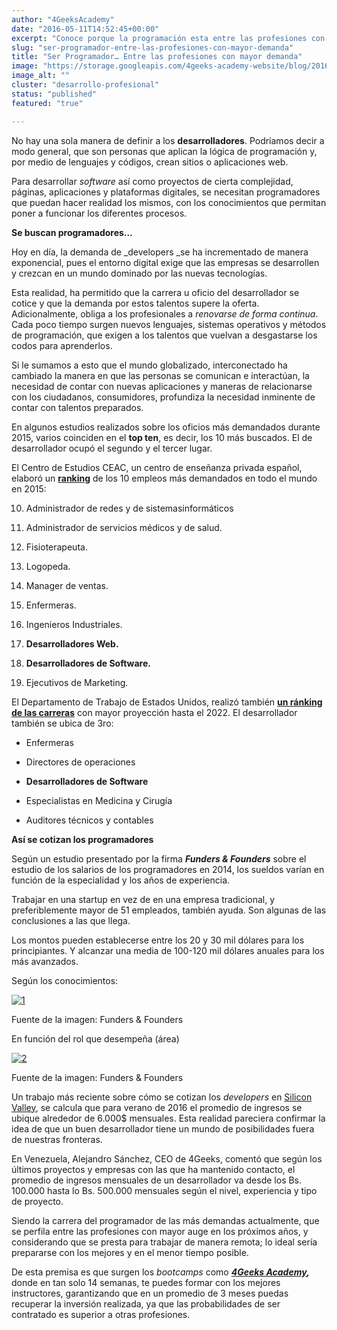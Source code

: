 ```yaml
---
author: "4GeeksAcademy"
date: "2016-05-11T14:52:45+00:00"
excerpt: "Conoce porque la programación esta entre las profesiones con mayor demanda"
slug: "ser-programador-entre-las-profesiones-con-mayor-demanda"
title: "Ser Programador… Entre las profesiones con mayor demanda"
image: "https://storage.googleapis.com/4geeks-academy-website/blog/2016/05/1-1.jpg"
image_alt: ""
cluster: "desarrollo-profesional"
status: "published"
featured: "true"

---
```


No hay una sola manera de definir a los **desarrolladores**. Podríamos decir a modo general, que son personas que aplican la lógica de programación y, por medio de lenguajes y códigos, crean sitios o aplicaciones web.

Para desarrollar _software_ así como proyectos de cierta complejidad, páginas, aplicaciones y plataformas digitales, se necesitan programadores que puedan hacer realidad los mismos, con los conocimientos que permitan poner a funcionar los diferentes procesos.

**Se buscan programadores…**

Hoy en día, la demanda de _developers _se ha incrementado de manera exponencial, pues el entorno digital exige que las empresas se desarrollen y crezcan en un mundo dominado por las nuevas tecnologías.

Esta realidad, ha permitido que la carrera u oficio del desarrollador se cotice y que la demanda por estos talentos supere la oferta. Adicionalmente, obliga a los profesionales a _renovarse de forma continua_. Cada poco tiempo surgen nuevos lenguajes, sistemas operativos y métodos de programación, que exigen a los talentos que vuelvan a desgastarse los codos para aprenderlos.

Si le sumamos a esto que el mundo globalizado, interconectado ha cambiado la manera en que las personas se comunican e interactúan, la necesidad de contar con nuevas aplicaciones y maneras de relacionarse con los ciudadanos, consumidores, profundiza la necesidad inminente de contar con talentos preparados.

En algunos estudios realizados sobre los oficios más demandados durante 2015, varios coinciden en el **top ten**, es decir, los 10 más buscados. El de desarrollador ocupó el segundo y el tercer lugar.

El Centro de Estudios CEAC, un centro de enseñanza privada español, elaboró un [**ranking**](http://infobae.com/ranking-a5860) de los 10 empleos más demandados en todo el mundo en 2015:



 	
  10. Administrador de redes y de sistemasinformáticos

 	
  11. Administrador de servicios médicos y de salud.

 	
  12. Fisioterapeuta.

 	
  13. Logopeda.

 	
  14. Manager de ventas.

 	
  15. Enfermeras.

 	
  16. Ingenieros Industriales.

 	
  17. **Desarrolladores Web.**

 	
  18. **Desarrolladores de Software.**

 	
  19. Ejecutivos de Marketing.


El Departamento de Trabajo de Estados Unidos, realizó también [**un ránking de las carreras**](http://noticias.universia.es/practicas-empleo/noticia/2014/02/12/1081179/20-carreras-mayor-futuro-laboral.html) con mayor proyección hasta el 2022. El desarrollador también se ubica de 3ro:



 	
  * Enfermeras

 	
  * Directores de operaciones

 	
  * **Desarrolladores de Software**

 	
  * Especialistas en Medicina y Cirugía

 	
  * Auditores técnicos y contables


**Así se cotizan los programadores**

Según un estudio presentado por la firma **_Funders & Founders_** sobre el estudio de los salarios de los programadores en 2014, los sueldos varían en función de la especialidad y los años de experiencia.

Trabajar en una startup en vez de en una empresa tradicional, y preferiblemente mayor de 51 empleados, también ayuda. Son algunas de las conclusiones a las que llega.

Los montos pueden establecerse entre los 20 y 30 mil dólares para los principiantes. Y alcanzar una media de 100-120 mil dólares anuales para los más avanzados.

Según los conocimientos:

[![1](https://storage.googleapis.com/4geeks-academy-website/blog/2016/05/1-1.jpg)](https://storage.googleapis.com/4geeks-academy-website/blog/2016/05/1-1.jpg)


Fuente de la imagen: Funders & Founders


En función del rol que desempeña (área)

[![2](https://storage.googleapis.com/4geeks-academy-website/blog/2016/05/2-1.jpg)](https://storage.googleapis.com/4geeks-academy-website/blog/2016/05/2-1.jpg)


Fuente de la imagen: Funders & Founders


Un trabajo más reciente sobre cómo se cotizan los _developers_ en [Silicon Valley](http://www.bloomberg.com/news/articles/2016-04-27/do-you-earn-less-than-a-silicon-valley-intern), se calcula que para verano de 2016 el promedio de ingresos se ubique alrededor de 6.000$ mensuales. Esta realidad pareciera confirmar la idea de que un buen desarrollador tiene un mundo de posibilidades fuera de nuestras fronteras.

En Venezuela, Alejandro Sánchez, CEO de 4Geeks, comentó que según los últimos proyectos y empresas con las que ha mantenido contacto, el promedio de ingresos mensuales de un desarrollador va desde los Bs. 100.000 hasta lo Bs. 500.000 mensuales según el nivel, experiencia y tipo de proyecto.

Siendo la carrera del programador de las más demandas actualmente, que se perfila entre las profesiones con mayor auge en los próximos años, y considerando que se presta para trabajar de manera remota; lo ideal sería prepararse con los mejores y en el menor tiempo posible.

De esta premisa es que surgen los _bootcamps_ como [**_4Geeks Academy_**](breathco.de)**_,_** donde en tan solo 14 semanas, te puedes formar con los mejores instructores, garantizando que en un promedio de 3 meses puedas recuperar la inversión realizada, ya que las probabilidades de ser contratado es superior a otras profesiones.






